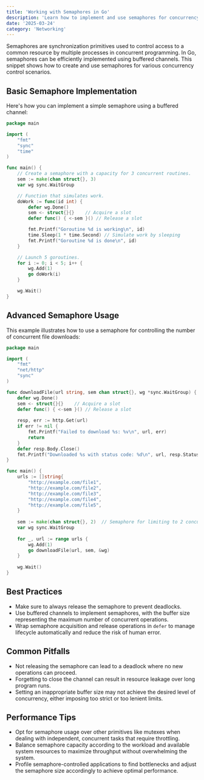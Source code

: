 ```yaml
---
title: 'Working with Semaphores in Go'
description: 'Learn how to implement and use semaphores for concurrency control in Go using channels'
date: '2025-03-24'
category: 'Networking'
---
```


Semaphores are synchronization primitives used to control access to a common resource by multiple processes in concurrent programming. In Go, semaphores can be efficiently implemented using buffered channels. This snippet shows how to create and use semaphores for various concurrency control scenarios.

## Basic Semaphore Implementation

Here's how you can implement a simple semaphore using a buffered channel:

```go
package main

import (
	"fmt"
	"sync"
	"time"
)

func main() {
	// Create a semaphore with a capacity for 3 concurrent routines.
	sem := make(chan struct{}, 3)
	var wg sync.WaitGroup

	// Function that simulates work.
	doWork := func(id int) {
		defer wg.Done()
		sem <- struct{}{}    // Acquire a slot
		defer func() { <-sem }() // Release a slot

		fmt.Printf("Goroutine %d is working\n", id)
		time.Sleep(1 * time.Second) // Simulate work by sleeping
		fmt.Printf("Goroutine %d is done\n", id)
	}

	// Launch 5 goroutines.
	for i := 0; i < 5; i++ {
		wg.Add(1)
		go doWork(i)
	}

	wg.Wait()
}
```

## Advanced Semaphore Usage

This example illustrates how to use a semaphore for controlling the number of concurrent file downloads:

```go
package main

import (
	"fmt"
	"net/http"
	"sync"
)

func downloadFile(url string, sem chan struct{}, wg *sync.WaitGroup) {
	defer wg.Done()
	sem <- struct{}{}    // Acquire a slot
	defer func() { <-sem }() // Release a slot
	
	resp, err := http.Get(url)
	if err != nil {
		fmt.Printf("Failed to download %s: %v\n", url, err)
		return
	}
	defer resp.Body.Close()
	fmt.Printf("Downloaded %s with status code: %d\n", url, resp.StatusCode)
}

func main() {
	urls := []string{
		"http://example.com/file1",
		"http://example.com/file2",
		"http://example.com/file3",
		"http://example.com/file4",
		"http://example.com/file5",
	}
	
	sem := make(chan struct{}, 2)  // Semaphore for limiting to 2 concurrent downloads
	var wg sync.WaitGroup
	
	for _, url := range urls {
		wg.Add(1)
		go downloadFile(url, sem, &wg)
	}
	
	wg.Wait()
}
```

## Best Practices

- Make sure to always release the semaphore to prevent deadlocks.
- Use buffered channels to implement semaphores, with the buffer size representing the maximum number of concurrent operations.
- Wrap semaphore acquisition and release operations in `defer` to manage lifecycle automatically and reduce the risk of human error.

## Common Pitfalls

- Not releasing the semaphore can lead to a deadlock where no new operations can proceed.
- Forgetting to close the channel can result in resource leakage over long program runs.
- Setting an inappropriate buffer size may not achieve the desired level of concurrency, either imposing too strict or too lenient limits.

## Performance Tips

- Opt for semaphore usage over other primitives like mutexes when dealing with independent, concurrent tasks that require throttling.
- Balance semaphore capacity according to the workload and available system resources to maximize throughput without overwhelming the system.
- Profile semaphore-controlled applications to find bottlenecks and adjust the semaphore size accordingly to achieve optimal performance.